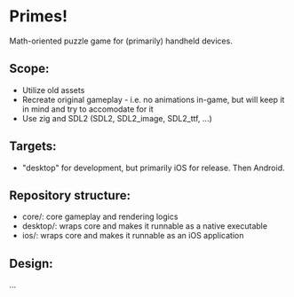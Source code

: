 Primes!
=============

Math-oriented puzzle game for (primarily) handheld devices.

Scope:
--------
* Utilize old assets
* Recreate original gameplay - i.e. no animations in-game, but will keep it in mind and try to accomodate for it
* Use zig and SDL2 (SDL2, SDL2_image, SDL2_ttf, ...)

Targets:
--------
* "desktop" for development, but primarily iOS for release. Then Android.

Repository structure:
--------
* core/: core gameplay and rendering logics
* desktop/: wraps core and makes it runnable as a native executable
* ios/: wraps core and makes it runnable as an iOS application

Design:
-------
...
